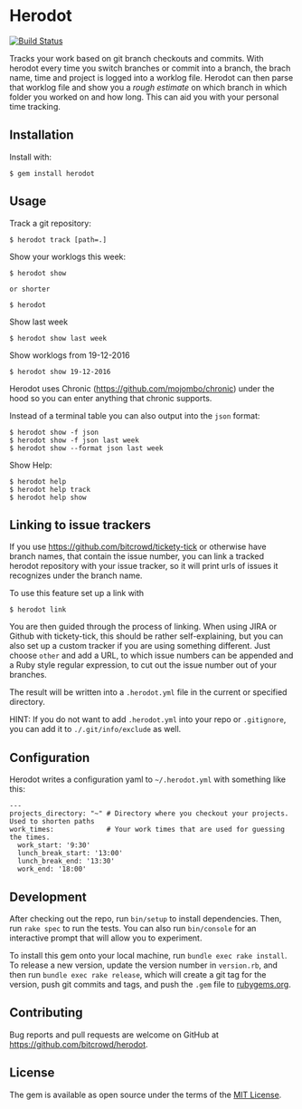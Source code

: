 # Herodot

[![Build Status](https://travis-ci.org/bitcrowd/herodot.svg?branch=master)](https://travis-ci.org/bitcrowd/herodot)

Tracks your work based on git branch checkouts and commits. With herodot every time you switch branches or commit into a branch,
the brach name, time and project is logged into a worklog file. Herodot can then parse that worklog file and show you a *rough
estimate* on which branch in which folder you worked on and how long. This can aid you with your personal time tracking.

## Installation

Install with:

    $ gem install herodot

## Usage

Track a git repository:

    $ herodot track [path=.]


Show your worklogs this week:

    $ herodot show

    or shorter

    $ herodot

Show last week

    $ herodot show last week

Show worklogs from 19-12-2016

    $ herodot show 19-12-2016

Herodot uses Chronic (https://github.com/mojombo/chronic) under the hood so you can enter anything that chronic supports.

Instead of a terminal table you can also output into the `json` format:

    $ herodot show -f json
    $ herodot show -f json last week
    $ herodot show --format json last week

Show Help:

    $ herodot help
    $ herodot help track
    $ herodot help show

## Linking to issue trackers
If you use https://github.com/bitcrowd/tickety-tick or otherwise have branch names, that contain
the issue number, you can link a tracked herodot repository with your issue tracker, so it
will print urls of issues it recognizes under the branch name.

To use this feature set up a link with

    $ herodot link

You are then guided through the process of linking. When using JIRA or Github with tickety-tick, this should be rather self-explaining, but you can also set up a custom tracker if you are using something different. Just choose `other` and add a URL, to which issue numbers can be appended and a Ruby style regular expression, to cut out the issue number out of your branches.

The result will be written into a  `.herodot.yml` file in the current or specified directory.

HINT: If you do not want to add `.herodot.yml` into your repo or `.gitignore`, you can add it to `./.git/info/exclude` as well. 

## Configuration

Herodot writes a configuration yaml to `~/.herodot.yml` with something like this:

```
---
projects_directory: "~" # Directory where you checkout your projects. Used to shorten paths
work_times:             # Your work times that are used for guessing the times.
  work_start: '9:30'
  lunch_break_start: '13:00'
  lunch_break_end: '13:30'
  work_end: '18:00'
```

## Development

After checking out the repo, run `bin/setup` to install dependencies. Then, run `rake spec` to run the tests. You can also run `bin/console` for an interactive prompt that will allow you to experiment.

To install this gem onto your local machine, run `bundle exec rake install`. To release a new version, update the version number in `version.rb`, and then run `bundle exec rake release`, which will create a git tag for the version, push git commits and tags, and push the `.gem` file to [rubygems.org](https://rubygems.org).

## Contributing

Bug reports and pull requests are welcome on GitHub at https://github.com/bitcrowd/herodot.


## License

The gem is available as open source under the terms of the [MIT License](http://opensource.org/licenses/MIT).
